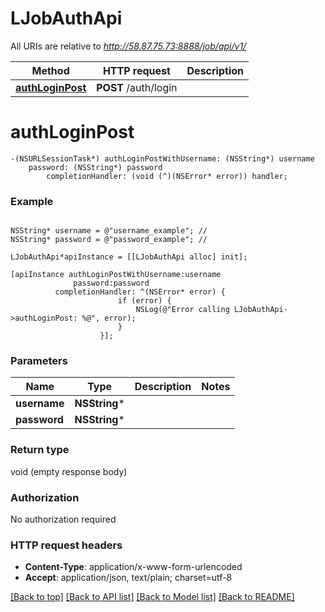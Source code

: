 # LJobAuthApi

All URIs are relative to *http://58.87.75.73:8888/job/api/v1/*

Method | HTTP request | Description
------------- | ------------- | -------------
[**authLoginPost**](LJobAuthApi.md#authloginpost) | **POST** /auth/login | 


# **authLoginPost**
```objc
-(NSURLSessionTask*) authLoginPostWithUsername: (NSString*) username
    password: (NSString*) password
        completionHandler: (void (^)(NSError* error)) handler;
```



### Example 
```objc

NSString* username = @"username_example"; // 
NSString* password = @"password_example"; // 

LJobAuthApi*apiInstance = [[LJobAuthApi alloc] init];

[apiInstance authLoginPostWithUsername:username
              password:password
          completionHandler: ^(NSError* error) {
                        if (error) {
                            NSLog(@"Error calling LJobAuthApi->authLoginPost: %@", error);
                        }
                    }];
```

### Parameters

Name | Type | Description  | Notes
------------- | ------------- | ------------- | -------------
 **username** | **NSString***|  | 
 **password** | **NSString***|  | 

### Return type

void (empty response body)

### Authorization

No authorization required

### HTTP request headers

 - **Content-Type**: application/x-www-form-urlencoded
 - **Accept**: application/json, text/plain; charset=utf-8

[[Back to top]](#) [[Back to API list]](../README.md#documentation-for-api-endpoints) [[Back to Model list]](../README.md#documentation-for-models) [[Back to README]](../README.md)

